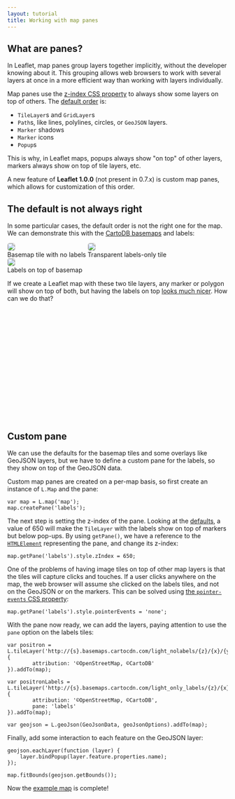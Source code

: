 ```yaml
---
layout: tutorial
title: Working with map panes
---
```


## What are panes?

In Leaflet, map panes group layers together implicitly, without the developer knowing about it. This grouping allows web browsers to work with several layers at once in a more efficient way than working with layers individually.

Map panes use the [z-index CSS property](https://developer.mozilla.org/docs/Web/CSS/z-index) to always show some layers on top of others. The [default order](http://leafletjs.com/reference.html#map-panes) is:

* `TileLayer`s and `GridLayer`s
* `Path`s, like lines, polylines, circles, or `GeoJSON` layers.
* `Marker` shadows
* `Marker` icons
* `Popup`s

This is why, in Leaflet maps, popups always show "on top" of other layers, markers always show on top of tile layers, etc.

A new feature of **Leaflet 1.0.0** (not present in 0.7.x) is custom map panes, which allows for customization of this order.

## The default is not always right

In some particular cases, the default order is not the right one for the map. We can demonstrate this with the [CartoDB basemaps](https://cartodb.com/basemaps/) and labels:


<style>
.tiles img {
    border: 1px solid #ccc;
    border-radius: 5px;
}
</style>

<div class='tiles'>
<div style='display: inline-block'>
<img src="http://a.basemaps.cartocdn.com/light_nolabels/0/0/0.png" class="bordered-img" /><br/>
Basemap tile with no labels
</div>

<div style='display: inline-block'>
<img src="http://a.basemaps.cartocdn.com/light_only_labels/0/0/0.png" class="bordered-img" /><br/>
Transparent labels-only tile
</div>

<div style='display: inline-block; position:relative;'>
<img src="http://a.basemaps.cartocdn.com/light_nolabels/0/0/0.png" class="bordered-img" />
<img src="http://a.basemaps.cartocdn.com/light_only_labels/0/0/0.png"  style='position:absolute; left:0; top:0;'/><br/>
Labels on top of basemap
</div>
</div>

If we create a Leaflet map with these two tile layers, any marker or polygon will show on top of both, but having the labels on top [looks much nicer](http://blog.cartodb.com/let-your-labels-shine/). How can we do that?


<div id="map" class="map" style="height: 250px"></div>

<link rel="stylesheet" href="https://leafletjs-cdn.s3.amazonaws.com/content/leaflet/master/leaflet.css" />
<script src="https://leafletjs-cdn.s3.amazonaws.com/content/leaflet/master/leaflet.js"></script>
<script type="text/javascript" src="eu-countries.js"></script>
<script>
var map = L.map('map');

map.createPane('labels');    

// This pane is above markers but below popups
map.getPane('labels').style.zIndex = 650;	

// Layers in this pane are non-interactive and do not obscure mouse/touch events
map.getPane('labels').style.pointerEvents = 'none';	


var cartodbAttribution = '&copy; <a href="http://www.openstreetmap.org/copyright">OpenStreetMap</a> contributors, &copy; <a href="http://cartodb.com/attributions">CartoDB</a>';

var positron = L.tileLayer('http://{s}.basemaps.cartocdn.com/light_nolabels/{z}/{x}/{y}.png', {
        attribution: cartodbAttribution
}).addTo(map);

var positronLabels = L.tileLayer('http://{s}.basemaps.cartocdn.com/light_only_labels/{z}/{x}/{y}.png', {
        attribution: cartodbAttribution,
        pane: 'labels'
}).addTo(map);

geojson = L.geoJson(euCountries).addTo(map);

geojson.eachLayer(function (layer) {
    layer.bindPopup(layer.feature.properties.name);
});

map.setView({ lat: 47.040182144806664, lng: 9.667968750000002 }, 4);
</script>

## Custom pane

We can use the defaults for the basemap tiles and some overlays like GeoJSON layers, but we have to define a custom pane for the labels, so they show on top of the GeoJSON data.

Custom map panes are created on a per-map basis, so first create an instance of `L.Map` and the pane:


    var map = L.map('map');
    map.createPane('labels');


The next step is setting the z-index of the pane. Looking at the [defaults](https://github.com/Leaflet/Leaflet/blob/master/dist/leaflet.css#L73), a value of 650 will make the `TileLayer` with the labels show on top of markers but below pop-ups. By using `getPane()`, we have a reference to the [`HTMLElement`](https://developer.mozilla.org/docs/Web/API/HTMLElement) representing the pane, and change its z-index:


    map.getPane('labels').style.zIndex = 650;


One of the problems of having image tiles on top of other map layers is that the tiles will capture clicks and touches. If a user clicks anywhere on the map, the web browser will assume she clicked on the labels tiles, and not on the GeoJSON or on the markers. This can be solved using [the `pointer-events` CSS property](https://developer.mozilla.org/en-US/docs/Web/CSS/pointer-events):


    map.getPane('labels').style.pointerEvents = 'none';


With the pane now ready, we can add the layers, paying attention to use the `pane` option on the labels tiles:


    var positron = L.tileLayer('http://{s}.basemaps.cartocdn.com/light_nolabels/{z}/{x}/{y}.png', {
            attribution: '©OpenStreetMap, ©CartoDB'
    }).addTo(map);

    var positronLabels = L.tileLayer('http://{s}.basemaps.cartocdn.com/light_only_labels/{z}/{x}/{y}.png', {
            attribution: '©OpenStreetMap, ©CartoDB',
            pane: 'labels'
    }).addTo(map);

    var geojson = L.geoJson(GeoJsonData, geoJsonOptions).addTo(map);
   
Finally, add some interaction to each feature on the GeoJSON layer:

    geojson.eachLayer(function (layer) {
        layer.bindPopup(layer.feature.properties.name);
    });

    map.fitBounds(geojson.getBounds());


Now the [example map](map-panes-example.html) is complete!





